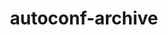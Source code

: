 ---
title: "autoconf-archive"
layout: cache
categories: [package, develop-2023-06-04]
meta: {"versions": ["2023.02.20"], "compilers": ["gcc@=11.1.0", "gcc@=11.3.0", "gcc@=12.3.0", "gcc@=7.3.1", "gcc@=7.5.0"], "oss": ["amzn2", "ubuntu18.04", "ubuntu20.04", "ubuntu22.04"], "platforms": ["linux"], "targets": ["aarch64", "icelake", "neoverse_n1", "neoverse_v1", "ppc64le", "x86_64_v3"], "stacks": ["aws-ahug", "aws-ahug-aarch64", "aws-isc", "aws-isc-aarch64", "aws-pcluster-icelake", "aws-pcluster-neoverse_n1", "aws-pcluster-neoverse_v1", "aws-pcluster-skylake", "data-vis-sdk", "e4s", "e4s-power", "radiuss", "root", "tutorial"], "num_specs": 9, "num_specs_by_stack": {"aws-ahug-aarch64": 2, "aws-isc-aarch64": 2, "aws-pcluster-neoverse_n1": 2, "root": 9, "aws-pcluster-neoverse_v1": 2, "aws-pcluster-skylake": 2, "aws-pcluster-icelake": 2, "aws-ahug": 1, "aws-isc": 1, "radiuss": 1, "e4s-power": 1, "e4s": 1, "data-vis-sdk": 1, "tutorial": 1}}
spec_details: [{"hash": "54x37bgohjsjuiuvfgvzisgp4wnurwqe", "compiler": "gcc@=7.3.1", "versions": ["2023.02.20"], "os": "amzn2", "platform": "linux", "target": "aarch64", "variants": ["build_system=autotools"], "stacks": ["aws-ahug-aarch64", "aws-isc-aarch64", "aws-pcluster-neoverse_n1", "root", "aws-pcluster-neoverse_v1"], "size": "-", "tarball": "https://binaries.spack.io/develop-2023-06-04/build_cache/linux-amzn2-aarch64/gcc-7.3.1/autoconf-archive-2023.02.20/linux-amzn2-aarch64-gcc-7.3.1-autoconf-archive-2023.02.20-54x37bgohjsjuiuvfgvzisgp4wnurwqe.spack"}, {"hash": "rvtlp5pbdpm7kzjk26g3gbbsw4qcx422", "compiler": "gcc@=12.3.0", "versions": ["2023.02.20"], "os": "amzn2", "platform": "linux", "target": "icelake", "variants": ["build_system=autotools"], "stacks": ["root", "aws-pcluster-skylake", "aws-pcluster-icelake"], "size": "-", "tarball": "https://binaries.spack.io/develop-2023-06-04/build_cache/linux-amzn2-icelake/gcc-12.3.0/autoconf-archive-2023.02.20/linux-amzn2-icelake-gcc-12.3.0-autoconf-archive-2023.02.20-rvtlp5pbdpm7kzjk26g3gbbsw4qcx422.spack"}, {"hash": "l5r6ngtxkbch7kll5vmpmqiwh6mdv5sr", "compiler": "gcc@=7.3.1", "versions": ["2023.02.20"], "os": "amzn2", "platform": "linux", "target": "neoverse_n1", "variants": ["build_system=autotools"], "stacks": ["aws-ahug-aarch64", "root", "aws-isc-aarch64"], "size": "-", "tarball": "https://binaries.spack.io/develop-2023-06-04/build_cache/linux-amzn2-neoverse_n1/gcc-7.3.1/autoconf-archive-2023.02.20/linux-amzn2-neoverse_n1-gcc-7.3.1-autoconf-archive-2023.02.20-l5r6ngtxkbch7kll5vmpmqiwh6mdv5sr.spack"}, {"hash": "iufzkzh6eayqi4mnzc7iixyslufpwef7", "compiler": "gcc@=12.3.0", "versions": ["2023.02.20"], "os": "amzn2", "platform": "linux", "target": "neoverse_v1", "variants": ["build_system=autotools"], "stacks": ["root", "aws-pcluster-neoverse_n1", "aws-pcluster-neoverse_v1"], "size": "-", "tarball": "https://binaries.spack.io/develop-2023-06-04/build_cache/linux-amzn2-neoverse_v1/gcc-12.3.0/autoconf-archive-2023.02.20/linux-amzn2-neoverse_v1-gcc-12.3.0-autoconf-archive-2023.02.20-iufzkzh6eayqi4mnzc7iixyslufpwef7.spack"}, {"hash": "57pywl73xpm3c6erfxmzye37dfqatuxu", "compiler": "gcc@=7.3.1", "versions": ["2023.02.20"], "os": "amzn2", "platform": "linux", "target": "x86_64_v3", "variants": ["build_system=autotools"], "stacks": ["aws-pcluster-icelake", "aws-ahug", "aws-pcluster-skylake", "aws-isc", "root"], "size": "-", "tarball": "https://binaries.spack.io/develop-2023-06-04/build_cache/linux-amzn2-x86_64_v3/gcc-7.3.1/autoconf-archive-2023.02.20/linux-amzn2-x86_64_v3-gcc-7.3.1-autoconf-archive-2023.02.20-57pywl73xpm3c6erfxmzye37dfqatuxu.spack"}, {"hash": "76dr5kdnvtdclyhluxgjaoq3prfix4ym", "compiler": "gcc@=7.5.0", "versions": ["2023.02.20"], "os": "ubuntu18.04", "platform": "linux", "target": "x86_64_v3", "variants": ["build_system=autotools"], "stacks": ["root", "radiuss"], "size": "-", "tarball": "https://binaries.spack.io/develop-2023-06-04/build_cache/linux-ubuntu18.04-x86_64_v3/gcc-7.5.0/autoconf-archive-2023.02.20/linux-ubuntu18.04-x86_64_v3-gcc-7.5.0-autoconf-archive-2023.02.20-76dr5kdnvtdclyhluxgjaoq3prfix4ym.spack"}, {"hash": "kk6ok73vqcnnli46ifda6ywwpyawhwtf", "compiler": "gcc@=11.1.0", "versions": ["2023.02.20"], "os": "ubuntu20.04", "platform": "linux", "target": "ppc64le", "variants": ["build_system=autotools"], "stacks": ["root", "e4s-power"], "size": "-", "tarball": "https://binaries.spack.io/develop-2023-06-04/build_cache/linux-ubuntu20.04-ppc64le/gcc-11.1.0/autoconf-archive-2023.02.20/linux-ubuntu20.04-ppc64le-gcc-11.1.0-autoconf-archive-2023.02.20-kk6ok73vqcnnli46ifda6ywwpyawhwtf.spack"}, {"hash": "ev4cctxm4k7o33ebnutr3aipxcdmz2ew", "compiler": "gcc@=11.1.0", "versions": ["2023.02.20"], "os": "ubuntu20.04", "platform": "linux", "target": "x86_64_v3", "variants": ["build_system=autotools"], "stacks": ["root", "e4s", "data-vis-sdk"], "size": "-", "tarball": "https://binaries.spack.io/develop-2023-06-04/build_cache/linux-ubuntu20.04-x86_64_v3/gcc-11.1.0/autoconf-archive-2023.02.20/linux-ubuntu20.04-x86_64_v3-gcc-11.1.0-autoconf-archive-2023.02.20-ev4cctxm4k7o33ebnutr3aipxcdmz2ew.spack"}, {"hash": "5wwl7c6vegyg3sxhaocr3ptbv7mz7kvq", "compiler": "gcc@=11.3.0", "versions": ["2023.02.20"], "os": "ubuntu22.04", "platform": "linux", "target": "x86_64_v3", "variants": ["build_system=autotools"], "stacks": ["root", "tutorial"], "size": "-", "tarball": "https://binaries.spack.io/develop-2023-06-04/build_cache/linux-ubuntu22.04-x86_64_v3/gcc-11.3.0/autoconf-archive-2023.02.20/linux-ubuntu22.04-x86_64_v3-gcc-11.3.0-autoconf-archive-2023.02.20-5wwl7c6vegyg3sxhaocr3ptbv7mz7kvq.spack"}]
---